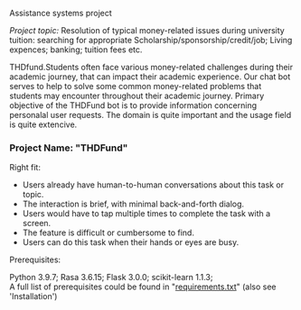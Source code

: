 Assistance systems project

_Project topic:_ Resolution of typical money-related issues during university tuition: searching for appropriate Scholarship/sponsorship/credit/job; Living expences; banking; tuition fees  etc.

THDfund.Students often face various money-related challenges during their academic journey, that can impact their academic experience. Our chat bot serves to help to solve some common money-related problems that students may encounter throughout their academic journey. Primary objective of the THDFund bot is to provide information concerning personalal user requests. The domain is quite important and the usage field is quite extencive.

### Project Name: "THDFund"

Right fit: 
-  Users already have human-to-human conversations about this task or topic.
-  The interaction is brief, with minimal back-and-forth dialog.
-  Users would have to tap multiple times to complete the task with a screen.
-  The feature is difficult or cumbersome to find.
-  Users can do this task when their hands or eyes are busy.


Prerequisites:  

Python 3.9.7; Rasa 3.6.15; Flask 3.0.0; scikit-learn 1.1.3;  
A full list of prerequisites could be found in "[requirements.txt](https://mygit.th-deg.de/rz28551/my_first_project/-/blob/main/requirements.txt)" (also see 'Installation')



